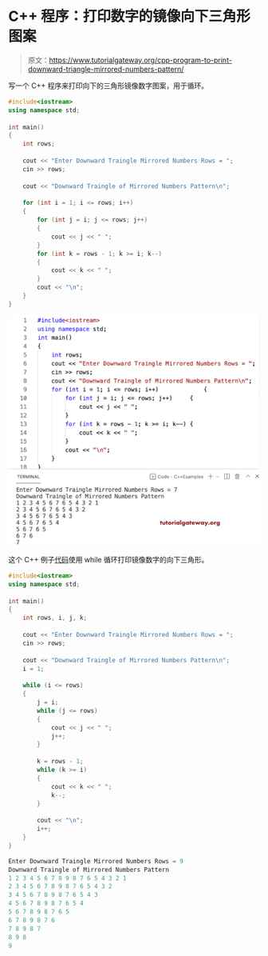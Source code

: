 # C++ 程序：打印数字的镜像向下三角形图案

> 原文：<https://www.tutorialgateway.org/cpp-program-to-print-downward-triangle-mirrored-numbers-pattern/>

写一个 C++ 程序来打印向下的三角形镜像数字图案，用于循环。

```cpp
#include<iostream>
using namespace std;

int main()
{
	int rows;

	cout << "Enter Downward Traingle Mirrored Numbers Rows = ";
	cin >> rows;

	cout << "Downward Traingle of Mirrored Numbers Pattern\n";

	for (int i = 1; i <= rows; i++)
	{
		for (int j = i; j <= rows; j++)
		{
			cout << j << " ";
		}
		for (int k = rows - 1; k >= i; k--)
		{
			cout << k << " ";
		}
		cout << "\n";
	}
}
```

![C++ Program to Print Downward Triangle Mirrored Numbers Pattern](img/16a279763ca69c3d1332750b17924934.png)

这个 C++ 例子[代码](https://www.tutorialgateway.org/cpp-programs/)使用 while 循环打印镜像数字的向下三角形。

```cpp
#include<iostream>
using namespace std;

int main()
{
	int rows, i, j, k;

	cout << "Enter Downward Traingle Mirrored Numbers Rows = ";
	cin >> rows;

	cout << "Downward Traingle of Mirrored Numbers Pattern\n";
	i = 1;

	while (i <= rows)
	{
		j = i;
		while (j <= rows)
		{
			cout << j << " ";
			j++;
		}

		k = rows - 1;
		while (k >= i)
		{
			cout << k << " ";
			k--;
		}

		cout << "\n";
		i++;
	}
}
```

```cpp
Enter Downward Traingle Mirrored Numbers Rows = 9
Downward Traingle of Mirrored Numbers Pattern
1 2 3 4 5 6 7 8 9 8 7 6 5 4 3 2 1 
2 3 4 5 6 7 8 9 8 7 6 5 4 3 2 
3 4 5 6 7 8 9 8 7 6 5 4 3 
4 5 6 7 8 9 8 7 6 5 4 
5 6 7 8 9 8 7 6 5 
6 7 8 9 8 7 6 
7 8 9 8 7 
8 9 8 
9 
```
